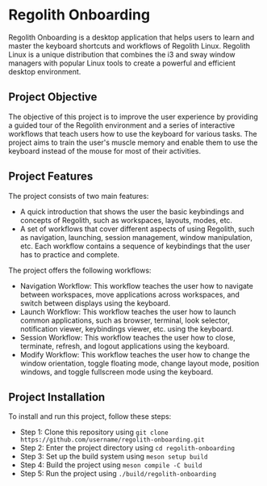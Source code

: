 # Regolith Onboarding

Regolith Onboarding is a desktop application that helps users to learn and master the keyboard shortcuts and workflows of Regolith Linux. Regolith Linux is a unique distribution that combines the i3 and sway window managers with popular Linux tools to create a powerful and efficient desktop environment.

## Project Objective

The objective of this project is to improve the user experience by providing a guided tour of the Regolith environment and a series of interactive workflows that teach users how to use the keyboard for various tasks. The project aims to train the user's muscle memory and enable them to use the keyboard instead of the mouse for most of their activities.

## Project Features

The project consists of two main features:

- A quick introduction that shows the user the basic keybindings and concepts of Regolith, such as workspaces, layouts, modes, etc.
- A set of workflows that cover different aspects of using Regolith, such as navigation, launching, session management, window manipulation, etc. Each workflow contains a sequence of keybindings that the user has to practice and complete.

The project offers the following workflows:

- Navigation Workflow: This workflow teaches the user how to navigate between workspaces, move applications across workspaces, and switch between displays using the keyboard.
- Launch Workflow: This workflow teaches the user how to launch common applications, such as browser, terminal, look selector, notification viewer, keybindings viewer, etc. using the keyboard.
- Session Workflow: This workflow teaches the user how to close, terminate, refresh, and logout applications using the keyboard.
- Modify Workflow: This workflow teaches the user how to change the window orientation, toggle floating mode, change layout mode, position windows, and toggle fullscreen mode using the keyboard.

## Project Installation

To install and run this project, follow these steps:

- Step 1: Clone this repository using `git clone https://github.com/username/regolith-onboarding.git`
- Step 2: Enter the project directory using `cd regolith-onboarding`
- Step 3: Set up the build system using `meson setup build`
- Step 4: Build the project using `meson compile -C build`
- Step 5: Run the project using `./build/regolith-onboarding`
